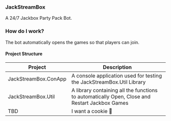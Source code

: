 ﻿### JackStreamBox

A 24/7 Jackbox Party Pack Bot.

### How do I work?
The bot automatically opens the games so that players can join.



#### Project Structure
| Project | Description |
|---------|-------------|
| JackStreamBox.ConApp        | A console application used for testing the JackStreamBox.Util Library            |
| JackStreamBox.Util        |  A library containing all the functions to automatically Open, Close and Restart Jackbox Games           |
| TBD        |   I want a cookie 🍪          |